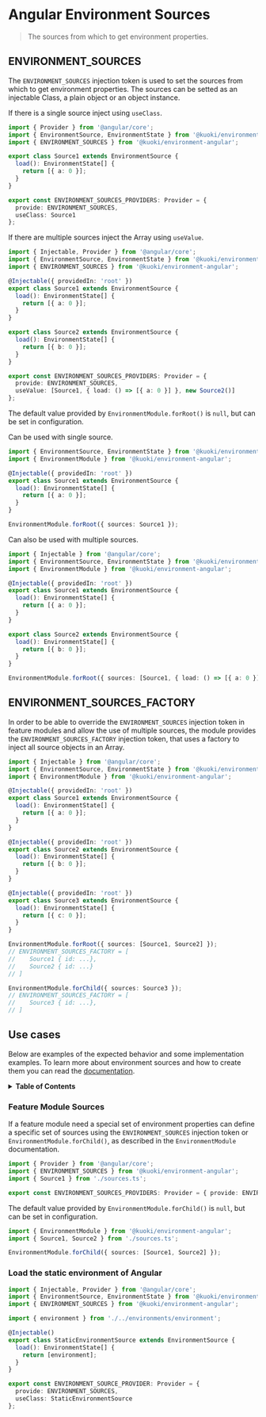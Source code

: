 # Angular Environment Sources

> The sources from which to get environment properties.

## ENVIRONMENT_SOURCES

The `ENVIRONMENT_SOURCES` injection token is used to set the sources from which to get environment properties. The sources can be setted as an injectable Class, a plain object or an object instance.

If there is a single source inject using `useClass`.

```ts
import { Provider } from '@angular/core';
import { EnvironmentSource, EnvironmentState } from '@kuoki/environment';
import { ENVIRONMENT_SOURCES } from '@kuoki/environment-angular';

export class Source1 extends EnvironmentSource {
  load(): EnvironmentState[] {
    return [{ a: 0 }];
  }
}

export const ENVIRONMENT_SOURCES_PROVIDERS: Provider = {
  provide: ENVIRONMENT_SOURCES,
  useClass: Source1
};
```

If there are multiple sources inject the Array using `useValue`.

```ts
import { Injectable, Provider } from '@angular/core';
import { EnvironmentSource, EnvironmentState } from '@kuoki/environment';
import { ENVIRONMENT_SOURCES } from '@kuoki/environment-angular';

@Injectable({ providedIn: 'root' })
export class Source1 extends EnvironmentSource {
  load(): EnvironmentState[] {
    return [{ a: 0 }];
  }
}

export class Source2 extends EnvironmentSource {
  load(): EnvironmentState[] {
    return [{ b: 0 }];
  }
}

export const ENVIRONMENT_SOURCES_PROVIDERS: Provider = {
  provide: ENVIRONMENT_SOURCES,
  useValue: [Source1, { load: () => [{ a: 0 }] }, new Source2()]
};
```

The default value provided by `EnvironmentModule.forRoot()` is `null`, but can be set in configuration.

Can be used with single source.

```ts
import { EnvironmentSource, EnvironmentState } from '@kuoki/environment';
import { EnvironmentModule } from '@kuoki/environment-angular';

@Injectable({ providedIn: 'root' })
export class Source1 extends EnvironmentSource {
  load(): EnvironmentState[] {
    return [{ a: 0 }];
  }
}

EnvironmentModule.forRoot({ sources: Source1 });
```

Can also be used with multiple sources.

```ts
import { Injectable } from '@angular/core';
import { EnvironmentSource, EnvironmentState } from '@kuoki/environment';
import { EnvironmentModule } from '@kuoki/environment-angular';

@Injectable({ providedIn: 'root' })
export class Source1 extends EnvironmentSource {
  load(): EnvironmentState[] {
    return [{ a: 0 }];
  }
}

export class Source2 extends EnvironmentSource {
  load(): EnvironmentState[] {
    return [{ b: 0 }];
  }
}

EnvironmentModule.forRoot({ sources: [Source1, { load: () => [{ a: 0 }] }, new Source2()] });
```

## ENVIRONMENT_SOURCES_FACTORY

In order to be able to override the `ENVIRONMENT_SOURCES` injection token in feature modules and allow the use of multiple sources, the module provides the `ENVIRONMENT_SOURCES_FACTORY` injection token, that uses a factory to inject all source objects in an Array.

```ts
import { Injectable } from '@angular/core';
import { EnvironmentSource, EnvironmentState } from '@kuoki/environment';
import { EnvironmentModule } from '@kuoki/environment-angular';

@Injectable({ providedIn: 'root' })
export class Source1 extends EnvironmentSource {
  load(): EnvironmentState[] {
    return [{ a: 0 }];
  }
}

@Injectable({ providedIn: 'root' })
export class Source2 extends EnvironmentSource {
  load(): EnvironmentState[] {
    return [{ b: 0 }];
  }
}

@Injectable({ providedIn: 'root' })
export class Source3 extends EnvironmentSource {
  load(): EnvironmentState[] {
    return [{ c: 0 }];
  }
}

EnvironmentModule.forRoot({ sources: [Source1, Source2] });
// ENVIRONMENT_SOURCES_FACTORY = [
//    Source1 { id: ...},
//    Source2 { id: ...}
// ]

EnvironmentModule.forChild({ sources: Source3 });
// ENVIRONMENT_SOURCES_FACTORY = [
//    Source3 { id: ...},
// ]
```

## Use cases

Below are examples of the expected behavior and some implementation examples. To learn more about environment sources and how to create them you can read the [documentation](https://ricardojbarrios.github.io/kuoki/environment/modules/EnvironmentSource.html).

<details>
  <summary><strong>Table of Contents</strong></summary>
  <ol>
    <li><a href="#feature-module-sources">Feature Module Sources</a></li>
    <li><a href="#load-the-static-environment-of-angular">Load the static environment of Angular</a></li>
  </ol>
</details>

### Feature Module Sources

If a feature module need a special set of environment properties can define a specific set of sources using the `ENVIRONMENT_SOURCES` injection token or `EnvironmentModule.forChild()`, as described in the `EnvironmentModule` documentation.

```ts
import { Provider } from '@angular/core';
import { ENVIRONMENT_SOURCES } from '@kuoki/environment-angular';
import { Source1 } from './sources.ts';

export const ENVIRONMENT_SOURCES_PROVIDERS: Provider = { provide: ENVIRONMENT_SOURCES, useClass: Source1 };
```

The default value provided by `EnvironmentModule.forChild()` is `null`, but can be set in configuration.

```ts
import { EnvironmentModule } from '@kuoki/environment-angular';
import { Source1, Source2 } from './sources.ts';

EnvironmentModule.forChild({ sources: [Source1, Source2] });
```

### Load the static environment of Angular

```ts
import { Injectable, Provider } from '@angular/core';
import { EnvironmentSource, EnvironmentState } from '@kuoki/environment';
import { ENVIRONMENT_SOURCES } from '@kuoki/environment-angular';

import { environment } from './../environments/environment';

@Injectable()
export class StaticEnvironmentSource extends EnvironmentSource {
  load(): EnvironmentState[] {
    return [environment];
  }
}

export const ENVIRONMENT_SOURCE_PROVIDER: Provider = {
  provide: ENVIRONMENT_SOURCES,
  useClass: StaticEnvironmentSource
};
```
